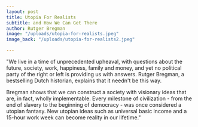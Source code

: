 ```yaml
---
layout: post
title: Utopia For Realists
subtitle: and How We Can Get There
author: Rutger Bregman
image: "/uploads/utopia-for-realists.jpeg"
image_back: "/uploads/utopia-for-realists2.jpeg"

---
```

"We live in a time of unprecedented upheaval, with questions about the future, society, work, happiness, family and money, and yet no political party of the right or left is providing us with answers. Rutger Bregman, a bestselling Dutch historian, explains that it needn't be this way.  
  
Bregman shows that we can construct a society with visionary ideas that are, in fact, wholly implementable. Every milestone of civilization - from the end of slavery to the beginning of democracy - was once considered a utopian fantasy. New utopian ideas such as universal basic income and a 15-hour work week can become reality in our lifetime."